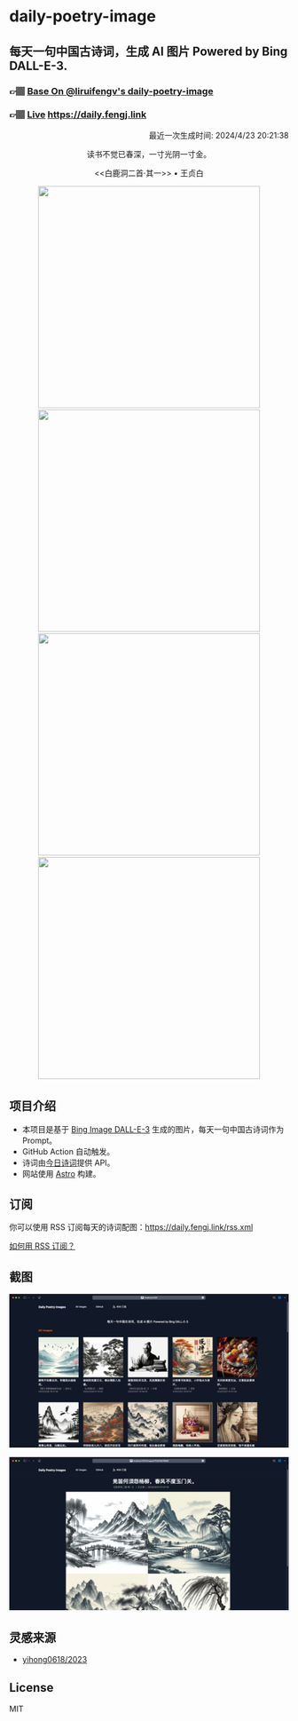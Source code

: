 
# daily-poetry-image

## 每天一句中国古诗词，生成 AI 图片 Powered by Bing DALL-E-3.

### 👉🏽 [Base On @liruifengv's daily-poetry-image](https://github.com/liruifengv/daily-poetry-image)

### 👉🏽 [Live](https://daily.fengj.link) https://daily.fengj.link

<p align="right">
  最近一次生成时间: 2024/4/23 20:21:38
</p>
<p align="center">
读书不觉已春深，一寸光阴一寸金。
</p>
<p align="center">
<<白鹿洞二首·其一>> • 王贞白
</p>
<p align="center">
<img src="https://tse2.mm.bing.net/th/id/OIG2.WIGJL7APmGuyD0GfwMtf" height="400" width="400" />
<img src="https://tse2.mm.bing.net/th/id/OIG2.nPakW82G6SWMV.ILlDQa" height="400" width="400" />
<img src="https://tse1.mm.bing.net/th/id/OIG2.61mM_b6H18VH09CMrhaH" height="400" width="400" />
<img src="https://tse4.mm.bing.net/th/id/OIG2.Vm7I2TV6G6VXymwG9geY" height="400" width="400" />
</p>

## 项目介绍

-   本项目是基于 [Bing Image DALL-E-3](https://www.bing.com/images/create) 生成的图片，每天一句中国古诗词作为 Prompt。
-   GitHub Action 自动触发。
-   诗词由[今日诗词](https://www.jinrishici.com/)提供 API。
-   网站使用 [Astro](https://astro.build) 构建。

## 订阅

你可以使用 RSS 订阅每天的诗词配图：https://daily.fengj.link/rss.xml

[如何用 RSS 订阅？](https://zhuanlan.zhihu.com/p/55026716)

## 截图

![图片列表](./screenshots/Snipaste_2023-12-28_21-00-26.png)

![图片详情](./screenshots/Snipaste_2023-12-28_21-00-53.png)

## 灵感来源

-   [yihong0618/2023](https://github.com/yihong0618/2023)

## License

MIT
